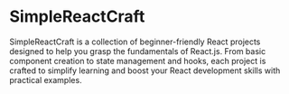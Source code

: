 # SimpleReactCraft
SimpleReactCraft is a collection of beginner-friendly React projects designed to help you grasp the fundamentals of React.js. From basic component creation to state management and hooks, each project is crafted to simplify learning and boost your React development skills with practical examples.
